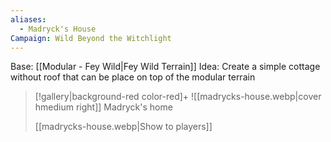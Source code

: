 ```yaml
---
aliases:
  - Madryck's House
Campaign: Wild Beyond the Witchlight
---
```


Base: [[Modular - Fey Wild|Fey Wild Terrain]]
Idea: Create a simple cottage without roof that can be place on top of the modular terrain 

 > [!gallery|background-red color-red]+
 > ![[madrycks-house.webp|cover hmedium right]]
> Madryck's home
> 
> [[madrycks-house.webp|Show to players]]